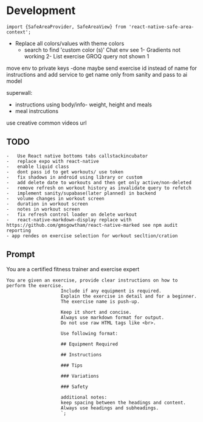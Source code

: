 # Development

```
import {SafeAreaProvider, SafeAreaView} from 'react-native-safe-area-context';
```

- Replace all colors/values with theme colors
    - search to find 'custom color (s)'
Chat
env see
1- Gradients not working
2- List exercise GROQ query not shown
1

move env to private keys -done maybe
send exercise id instead of name for instructions and add service to get name only from sanity and pass to ai model

superwall:
- instructions using body/info- weight, height and meals
- meal instrcutions


use creative common videos url

<!-- // // //   if (Platform.OS === 'android') {
// // //     return (
// // //       <View
// // //         className={`elevation-[${elevation}] ${className}`}
// // //         style={style}
// // //         {...rest}
// // //       />
// // //     );
// // //   } -->

## TODO
    -   Use React native bottoms tabs callstackincubator
    -   replace expo with react-native
    -   enable liquid class
    -   dont pass id to get workouts/ use token
    -   fix shadows in android using library or custom
    -   add delete date to workouts and then get only active/non-deleted
    -   remove refresh on workout history as invalidate query to refetch 
    -   implement sanity/supabase(later planned) in backend
    -   volume changes in workout screen 
    -   duration in workout screen
    -   notes in workout screen
    -   fix refresh control loader on delete workout
    -   react-native-markdown-display replace with https://github.com/gmsgowtham/react-native-marked see npm audit reporting
    - app rendes on exercise selection for workout secltion/cration



## Prompt

 You are a certified fitness trainer and exercise expert

    You are given an exercise, provide clear instructions on how to perform the exercise.
                        Include if any equipment is required.
                        Explain the exercise in detail and for a beginner.
                        The exercise name is push-up.
                        
                        Keep it short and concise.
                        Always use markdown format for output.
                        Do not use raw HTML tags like <br>.

                        Use following format:

                        ## Equipment Required

                        ## Instructions

                        ### Tips

                        ### Variations

                        ### Safety

                        additional notes: 
                        keep spacing between the headings and content.
                        Always use headings and subheadings.
                        `;